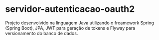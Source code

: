 # servidor-autenticacao-oauth2
Projeto desenvolvido na linguagem Java utilizando o freamework Spring (Spring Boot), JPA, JWT para geração de tokens e Flyway para versionamento do banco de dados.
